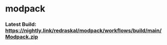 # modpack

### Latest Build: https://nightly.link/redraskal/modpack/workflows/build/main/Modpack.zip
